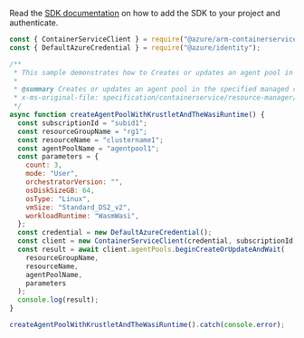 Read the [SDK documentation](https://github.com/Azure/azure-sdk-for-js/blob/%40azure%2Farm-containerservice_16.1.0-beta.2/sdk/containerservice/arm-containerservice/README.md) on how to add the SDK to your project and authenticate.

```javascript
const { ContainerServiceClient } = require("@azure/arm-containerservice");
const { DefaultAzureCredential } = require("@azure/identity");

/**
 * This sample demonstrates how to Creates or updates an agent pool in the specified managed cluster.
 *
 * @summary Creates or updates an agent pool in the specified managed cluster.
 * x-ms-original-file: specification/containerservice/resource-manager/Microsoft.ContainerService/stable/2022-03-01/examples/AgentPoolsCreate_WasmWasi.json
 */
async function createAgentPoolWithKrustletAndTheWasiRuntime() {
  const subscriptionId = "subid1";
  const resourceGroupName = "rg1";
  const resourceName = "clustername1";
  const agentPoolName = "agentpool1";
  const parameters = {
    count: 3,
    mode: "User",
    orchestratorVersion: "",
    osDiskSizeGB: 64,
    osType: "Linux",
    vmSize: "Standard_DS2_v2",
    workloadRuntime: "WasmWasi",
  };
  const credential = new DefaultAzureCredential();
  const client = new ContainerServiceClient(credential, subscriptionId);
  const result = await client.agentPools.beginCreateOrUpdateAndWait(
    resourceGroupName,
    resourceName,
    agentPoolName,
    parameters
  );
  console.log(result);
}

createAgentPoolWithKrustletAndTheWasiRuntime().catch(console.error);
```

